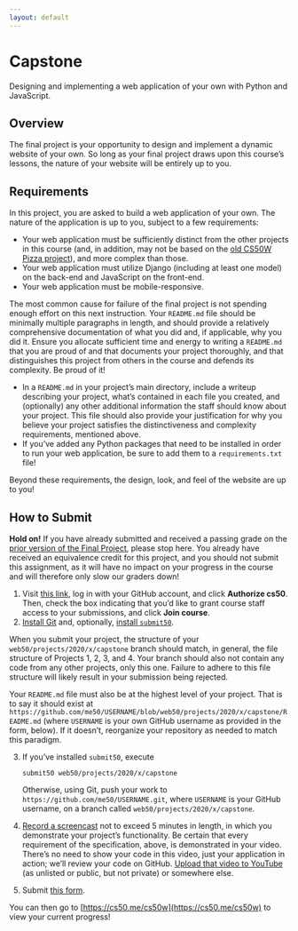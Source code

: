 ```yaml
---
layout: default
---
```


Capstone
========

Designing and implementing a web application of your own with Python and JavaScript.

Overview
--------

The final project is your opportunity to design and implement a dynamic website of your own. So long as your final project draws upon this course’s lessons, the nature of your website will be entirely up to you.

Requirements
------------

In this project, you are asked to build a web application of your own. The nature of the application is up to you, subject to a few requirements:

*   Your web application must be sufficiently distinct from the other projects in this course (and, in addition, may not be based on the [old CS50W Pizza project](https://docs.cs50.net/web/2020/x/projects/3/project3.html)), and more complex than those.
*   Your web application must utilize Django (including at least one model) on the back-end and JavaScript on the front-end.
*   Your web application must be mobile-responsive.

The most common cause for failure of the final project is not spending enough effort on this next instruction. Your `README.md` file should be minimally multiple paragraphs in length, and should provide a relatively comprehensive documentation of what you did and, if applicable, why you did it. Ensure you allocate sufficient time and energy to writing a `README.md` that you are proud of and that documents your project thoroughly, and that distinguishes this project from others in the course and defends its complexity. Be proud of it!

*   In a `README.md` in your project’s main directory, include a writeup describing your project, what’s contained in each file you created, and (optionally) any other additional information the staff should know about your project. This file should also provide your justification for why you believe your project satisfies the distinctiveness and complexity requirements, mentioned above.
*   If you’ve added any Python packages that need to be installed in order to run your web application, be sure to add them to a `requirements.txt` file!

Beyond these requirements, the design, look, and feel of the website are up to you!

How to Submit
-------------

**Hold on!** If you have already submitted and received a passing grade on the [prior version of the Final Project](https://docs.cs50.net/web/2020/x/projects/final/final.html), please stop here. You already have received an equivalence credit for this project, and you should not submit this assignment, as it will have no impact on your progress in the course and will therefore only slow our graders down!

1.  Visit [this link](https://submit.cs50.io/invites/89679428401548238ceb022f141b9947), log in with your GitHub account, and click **Authorize cs50**. Then, check the box indicating that you’d like to grant course staff access to your submissions, and click **Join course**.
2.  [Install Git](https://git-scm.com/downloads) and, optionally, [install `submit50`](https://cs50.readthedocs.io/submit50/).

When you submit your project, the structure of your `web50/projects/2020/x/capstone` branch should match, in general, the file structure of Projects 1, 2, 3, and 4. Your branch should also not contain any code from any other projects, only this one. Failure to adhere to this file structure will likely result in your submission being rejected.

Your `README.md` file must also be at the highest level of your project. That is to say it should exist at `https://github.com/me50/USERNAME/blob/web50/projects/2020/x/capstone/README.md` (where `USERNAME` is your own GitHub username as provided in the form, below). If it doesn’t, reorganize your repository as needed to match this paradigm.

3.  If you’ve installed `submit50`, execute
    
        submit50 web50/projects/2020/x/capstone
        
    
    Otherwise, using Git, push your work to `https://github.com/me50/USERNAME.git`, where `USERNAME` is your GitHub username, on a branch called `web50/projects/2020/x/capstone`.
    
4.  [Record a screencast](https://www.howtogeek.com/205742/how-to-record-your-windows-mac-linux-android-or-ios-screen/) not to exceed 5 minutes in length, in which you demonstrate your project’s functionality. Be certain that every requirement of the specification, above, is demonstrated in your video. There’s no need to show your code in this video, just your application in action; we’ll review your code on GitHub. [Upload that video to YouTube](https://www.youtube.com/upload) (as unlisted or public, but not private) or somewhere else.
5.  Submit [this form](https://forms.cs50.io/8c32745a-dab0-423d-ada4-877bcd3c395c).

You can then go to [https://cs50.me/cs50w](https://cs50.me/cs50w) to view your current progress!